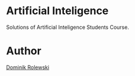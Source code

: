 # Artificial Inteligence 
Solutions of Artificial Inteligence Students Course.

# Author
[Dominik Rolewski](https://github.com/drolewski)
